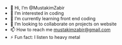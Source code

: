 - 👋 Hi, I’m @MustakimZabir
- 👀 I’m interested in coding
- 🌱 I’m currently learning front end coding
- 💞️ I’m looking to collaborate on projects on website
- 📫 How to reach me mustakimzabir@gmail.com
- ⚡ Fun fact: I listen to heavy metal 

<!---
MustakimZabir/MustakimZabir is a ✨ special ✨ repository because its `README.md` (this file) appears on your GitHub profile.
You can click the Preview link to take a look at your changes.
--->
